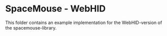 # SpaceMouse - WebHID

This folder contains an example implementation for the WebHID-version of the spacemouse-library.
